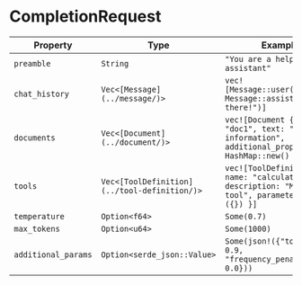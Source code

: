 # CompletionRequest

| Property | Type | Example |
|----------|------|---------|
| `preamble` | `String` | `"You are a helpful assistant"` |
| `chat_history` | `Vec<[Message](../message/)>` | `vec![Message::user("Hello"), Message::assistant("Hi there!")]` |
| `documents` | `Vec<[Document](../document/)>` | `vec![Document { id: "doc1", text: "Context information", additional_props: HashMap::new() }]` |
| `tools` | `Vec<[ToolDefinition](../tool-definition/)>` | `vec![ToolDefinition { name: "calculator", description: "Math tool", parameters: json!({}) }]` |
| `temperature` | `Option<f64>` | `Some(0.7)` |
| `max_tokens` | `Option<u64>` | `Some(1000)` |
| `additional_params` | `Option<serde_json::Value>` | `Some(json!({"top_p": 0.9, "frequency_penalty": 0.0}))` |